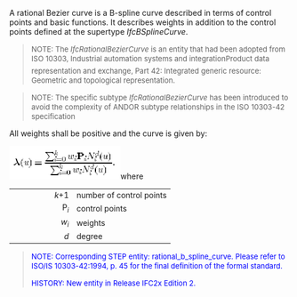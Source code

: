 ﻿A rational Bezier curve is a B-spline curve described in terms of control points and basic functions. It describes weights in addition to the control points defined at the supertype _IfcBSplineCurve_.

> <font size="-1">NOTE: The <i>IfcRationalBezierCurve</i> is an entity
		  that had been adopted from ISO 10303, Industrial automation systems and
		  integration&#151;Product data representation and exchange, Part 42: Integrated
		  generic resource: Geometric and topological
		  representation.</font>
>

> <font size="-1">NOTE: The specific subtype
		  <i>IfcRationalBezierCurve</i> has been introduced to avoid the complexity of
		  ANDOR subtype relationships in the ISO 10303-42
		  specification</font>
>

All weights shall be positive and the curve is given by:

![Math](../../../../../../figures/ifcrationalbeziercurve-math1.gif)where

<table> 
		<tr> 
		  <td width="100" align="RIGHT"><i>k</i>+1</td> 
		  <td>number of control points</td> 
		</tr> 
		<tr> 
		  <td align="RIGHT">P<sub><i>i</i></sub></td> 
		  <td>control points</td> 
		</tr> 
		<tr> 
		  <td align="RIGHT"><i>w<sub>i</sub></i></td> 
		  <td>weights</td> 
		</tr> 
		<tr> 
		  <td align="RIGHT"><i>d</i></td> 
		  <td>degree</td> 
		</tr> 
	 </table>

> <font size="-1" color="#0000FF">NOTE: Corresponding STEP entity:
		  rational_b_spline_curve. Please refer to ISO/IS 10303-42:1994, p. 45 for the
		  final definition of the formal standard. </font>
> 
> <font size="-1" color="#0000FF">HISTORY: New entity in Release IFC2x
		  Edition 2.</font>
>